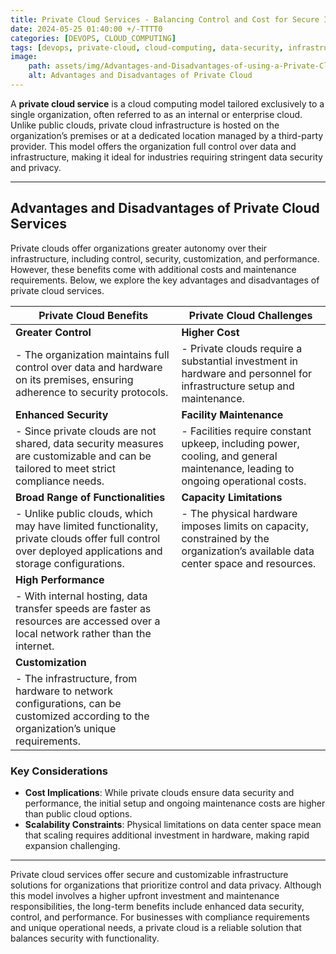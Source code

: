 ```yaml
--- 
title: Private Cloud Services - Balancing Control and Cost for Secure Infrastructure 
date: 2024-05-25 01:40:00 +/-TTTT0
categories: [DEVOPS, CLOUD_COMPUTING]
tags: [devops, private-cloud, cloud-computing, data-security, infrastructure-control, cloud-customization, high-performance, cloud-costs, facility-maintenance, scalability, compliance, cloud-solutions, business-technology, it-infrastructure, cloud-benefits, cloud-challenges]
image:
    path: assets/img/Advantages-and-Disadvantages-of-using-a-Private-Cloud.jpg
    alt: Advantages and Disadvantages of Private Cloud
---
```


A **private cloud service** is a cloud computing model tailored exclusively to a single organization, often referred to as an internal or enterprise cloud. Unlike public clouds, private cloud infrastructure is hosted on the organization’s premises or at a dedicated location managed by a third-party provider. This model offers the organization full control over data and infrastructure, making it ideal for industries requiring stringent data security and privacy.

---

## Advantages and Disadvantages of Private Cloud Services

Private clouds offer organizations greater autonomy over their infrastructure, including control, security, customization, and performance. However, these benefits come with additional costs and maintenance requirements. Below, we explore the key advantages and disadvantages of private cloud services.

| **Private Cloud Benefits**          | **Private Cloud Challenges**                |
|-------------------------------------|---------------------------------------------|
| **Greater Control**                 | **Higher Cost**                             |
| - The organization maintains full control over data and hardware on its premises, ensuring adherence to security protocols. | - Private clouds require a substantial investment in hardware and personnel for infrastructure setup and maintenance. |
| **Enhanced Security**               | **Facility Maintenance**                    |
| - Since private clouds are not shared, data security measures are customizable and can be tailored to meet strict compliance needs. | - Facilities require constant upkeep, including power, cooling, and general maintenance, leading to ongoing operational costs. |
| **Broad Range of Functionalities**  | **Capacity Limitations**                    |
| - Unlike public clouds, which may have limited functionality, private clouds offer full control over deployed applications and storage configurations. | - The physical hardware imposes limits on capacity, constrained by the organization’s available data center space and resources. |
| **High Performance**                |                                             |
| - With internal hosting, data transfer speeds are faster as resources are accessed over a local network rather than the internet. | |
| **Customization**                   |                                             |
| - The infrastructure, from hardware to network configurations, can be customized according to the organization’s unique requirements. | |

### Key Considerations

- **Cost Implications**: While private clouds ensure data security and performance, the initial setup and ongoing maintenance costs are higher than public cloud options.
- **Scalability Constraints**: Physical limitations on data center space mean that scaling requires additional investment in hardware, making rapid expansion challenging.

---
Private cloud services offer secure and customizable infrastructure solutions for organizations that prioritize control and data privacy. Although this model involves a higher upfront investment and maintenance responsibilities, the long-term benefits include enhanced data security, control, and performance. For businesses with compliance requirements and unique operational needs, a private cloud is a reliable solution that balances security with functionality.

